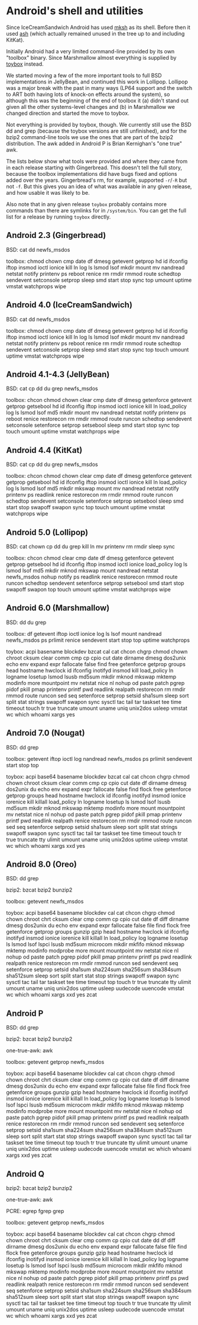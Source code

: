 Android's shell and utilities
=============================

Since IceCreamSandwich Android has used
[mksh](https://www.mirbsd.org/mksh.htm) as its shell. Before then it used
[ash](https://en.wikipedia.org/wiki/Almquist_shell) (which actually
remained unused in the tree up to and including KitKat).

Initially Android had a very limited command-line provided by its own
"toolbox" binary. Since Marshmallow almost everything is supplied by
[toybox](http://landley.net/toybox/) instead.

We started moving a few of the more important tools to full
BSD implementations in JellyBean, and continued this work in
Lollipop. Lollipop was a major break with the past in many ways (LP64
support and the switch to ART both having lots of knock-on effects around
the system), so although this was the beginning of the end of toolbox it
(a) didn't stand out given all the other systems-level changes and (b)
in Marshmallow we changed direction and started the move to toybox.

Not everything is provided by toybox, though. We currently still use
the BSD dd and grep (because the toybox versions are still unfinished),
and for the bzip2 command-line tools we use the ones that are part of
the bzip2 distribution. The awk added in Android P is Brian Kernighan's
"one true" awk.

The lists below show what tools were provided and where they came from in
each release starting with Gingerbread. This doesn't tell the full story,
because the toolbox implementations did have bugs fixed and options added
over the years. Gingerbread's rm, for example, supported `-r`/`-R` but not
`-f`. But this gives you an idea of what was available in any given release,
and how usable it was likely to be.

Also note that in any given release `toybox` probably contains more
commands than there are symlinks for in `/system/bin`. You can get the
full list for a release by running `toybox` directly.


Android 2.3 (Gingerbread)
-------------------------

BSD: cat dd newfs\_msdos

toolbox: chmod chown cmp date df dmesg getevent getprop hd id ifconfig
iftop insmod ioctl ionice kill ln log ls lsmod lsof mkdir mount mv
nandread netstat notify printenv ps reboot renice rm rmdir rmmod route
schedtop sendevent setconsole setprop sleep smd start stop sync top
umount uptime vmstat watchprops wipe


Android 4.0 (IceCreamSandwich)
------------------------------

BSD: cat dd newfs\_msdos

toolbox: chmod chown cmp date df dmesg getevent getprop hd id ifconfig
iftop insmod ioctl ionice kill ln log ls lsmod lsof mkdir mount mv
nandread netstat notify printenv ps reboot renice rm rmdir rmmod route
schedtop sendevent setconsole setprop sleep smd start stop sync top
touch umount uptime vmstat watchprops wipe


Android 4.1-4.3 (JellyBean)
---------------------------

BSD: cat cp dd du grep newfs\_msdos

toolbox: chcon chmod chown clear cmp date df dmesg getenforce getevent
getprop getsebool hd id ifconfig iftop insmod ioctl ionice kill ln
load\_policy log ls lsmod lsof md5 mkdir mount mv nandread netstat notify
printenv ps reboot renice restorecon rm rmdir rmmod route runcon schedtop
sendevent setconsole setenforce setprop setsebool sleep smd start stop
sync top touch umount uptime vmstat watchprops wipe


Android 4.4 (KitKat)
--------------------

BSD: cat cp dd du grep newfs\_msdos

toolbox: chcon chmod chown clear cmp date df dmesg getenforce getevent
getprop getsebool hd id ifconfig iftop insmod ioctl ionice kill ln
load\_policy log ls lsmod lsof md5 mkdir mkswap mount mv nandread netstat
notify printenv ps readlink renice restorecon rm rmdir rmmod route runcon
schedtop sendevent setconsole setenforce setprop setsebool sleep smd start
stop swapoff swapon sync top touch umount uptime vmstat watchprops wipe


Android 5.0 (Lollipop)
----------------------

BSD: cat chown cp dd du grep kill ln mv printenv rm rmdir sleep sync

toolbox: chcon chmod clear cmp date df dmesg getenforce getevent getprop
getsebool hd id ifconfig iftop insmod ioctl ionice load\_policy log ls
lsmod lsof md5 mkdir mknod mkswap mount nandread netstat newfs\_msdos
nohup notify ps readlink renice restorecon rmmod route runcon schedtop
sendevent setenforce setprop setsebool smd start stop swapoff swapon
top touch umount uptime vmstat watchprops wipe


Android 6.0 (Marshmallow)
-------------------------

BSD: dd du grep

toolbox: df getevent iftop ioctl ionice log ls lsof mount nandread
newfs\_msdos ps prlimit renice sendevent start stop top uptime watchprops

toybox: acpi basename blockdev bzcat cal cat chcon chgrp chmod chown
chroot cksum clear comm cmp cp cpio cut date dirname dmesg dos2unix echo
env expand expr fallocate false find free getenforce getprop groups
head hostname hwclock id ifconfig inotifyd insmod kill load\_policy ln
logname losetup lsmod lsusb md5sum mkdir mknod mkswap mktemp modinfo
more mountpoint mv netstat nice nl nohup od paste patch pgrep pidof
pkill pmap printenv printf pwd readlink realpath restorecon rm rmdir
rmmod route runcon sed seq setenforce setprop setsid sha1sum sleep sort
split stat strings swapoff swapon sync sysctl tac tail tar taskset tee
time timeout touch tr true truncate umount uname uniq unix2dos usleep
vmstat wc which whoami xargs yes


Android 7.0 (Nougat)
--------------------

BSD: dd grep

toolbox: getevent iftop ioctl log nandread newfs\_msdos ps prlimit
sendevent start stop top

toybox: acpi base64 basename blockdev bzcat cal cat chcon chgrp chmod
chown chroot cksum clear comm cmp cp cpio cut date df dirname dmesg
dos2unix du echo env expand expr fallocate false find flock free
getenforce getprop groups head hostname hwclock id ifconfig inotifyd
insmod ionice iorenice kill killall load\_policy ln logname losetup ls
lsmod lsof lsusb md5sum mkdir mknod mkswap mktemp modinfo more mount
mountpoint mv netstat nice nl nohup od paste patch pgrep pidof pkill
pmap printenv printf pwd readlink realpath renice restorecon rm rmdir
rmmod route runcon sed seq setenforce setprop setsid sha1sum sleep sort
split stat strings swapoff swapon sync sysctl tac tail tar taskset tee
time timeout touch tr true truncate tty ulimit umount uname uniq unix2dos
uptime usleep vmstat wc which whoami xargs xxd yes


Android 8.0 (Oreo)
------------------

BSD: dd grep

bzip2: bzcat bzip2 bunzip2

toolbox: getevent newfs\_msdos

toybox: acpi base64 basename blockdev cal cat chcon chgrp chmod chown
chroot chrt cksum clear cmp comm cp cpio cut date df diff dirname dmesg
dos2unix du echo env expand expr fallocate false file find flock free
getenforce getprop groups gunzip gzip head hostname hwclock id ifconfig
inotifyd insmod ionice iorenice kill killall ln load\_policy log logname
losetup ls lsmod lsof lspci lsusb md5sum microcom mkdir mkfifo mknod
mkswap mktemp modinfo modprobe more mount mountpoint mv netstat nice
nl nohup od paste patch pgrep pidof pkill pmap printenv printf ps pwd
readlink realpath renice restorecon rm rmdir rmmod runcon sed sendevent
seq setenforce setprop setsid sha1sum sha224sum sha256sum sha384sum
sha512sum sleep sort split start stat stop strings swapoff swapon sync
sysctl tac tail tar taskset tee time timeout top touch tr true truncate
tty ulimit umount uname uniq unix2dos uptime usleep uudecode uuencode
vmstat wc which whoami xargs xxd yes zcat

Android P
---------

BSD: dd grep

bzip2: bzcat bzip2 bunzip2

one-true-awk: awk

toolbox: getevent getprop newfs\_msdos

toybox: acpi base64 basename blockdev cal cat chcon chgrp chmod chown
chroot chrt cksum clear cmp comm cp cpio cut date df diff dirname dmesg
dos2unix du echo env expand expr fallocate false file find flock free
getenforce groups gunzip gzip head hostname hwclock id ifconfig inotifyd
insmod ionice iorenice kill killall ln load\_policy log logname losetup
ls lsmod lsof lspci lsusb md5sum microcom mkdir mkfifo mknod mkswap
mktemp modinfo modprobe more mount mountpoint mv netstat nice nl nohup
od paste patch pgrep pidof pkill pmap printenv printf ps pwd readlink
realpath renice restorecon rm rmdir rmmod runcon sed sendevent seq
setenforce setprop setsid sha1sum sha224sum sha256sum sha384sum
sha512sum sleep sort split start stat stop strings swapoff swapon sync
sysctl tac tail tar taskset tee time timeout top touch tr true truncate
tty ulimit umount uname uniq unix2dos uptime usleep uudecode uuencode
vmstat wc which whoami xargs xxd yes zcat

Android Q
---------

bzip2: bzcat bzip2 bunzip2

one-true-awk: awk

PCRE: egrep fgrep grep

toolbox: getevent getprop newfs\_msdos

toybox: acpi base64 basename blockdev cal cat chcon chgrp chmod chown
chroot chrt cksum clear cmp comm cp cpio cut date dd df diff dirname dmesg
dos2unix du echo env expand expr fallocate false file find flock free
getenforce groups gunzip gzip head hostname hwclock id ifconfig inotifyd
insmod ionice iorenice kill killall ln load\_policy log logname losetup
ls lsmod lsof lspci lsusb md5sum microcom mkdir mkfifo mknod mkswap
mktemp modinfo modprobe more mount mountpoint mv netstat nice nl nohup
od paste patch pgrep pidof pkill pmap printenv printf ps pwd readlink
realpath renice restorecon rm rmdir rmmod runcon sed sendevent seq
setenforce setprop setsid sha1sum sha224sum sha256sum sha384sum
sha512sum sleep sort split start stat stop strings swapoff swapon sync
sysctl tac tail tar taskset tee time timeout top touch tr true truncate
tty ulimit umount uname uniq unix2dos uptime usleep uudecode uuencode
vmstat wc which whoami xargs xxd yes zcat

